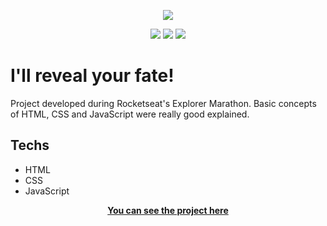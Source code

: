 <picture>
  <p align="center">
    <img style="max-width: 100%;" src="https://i.postimg.cc/V6h14c9j/maratona.png">
  </p>
</picture>

<div align="center" dir="auto">
  <picture>
    <img
      src="https://img.shields.io/badge/HTML5-E34F26?style=for-the-badge&logo=html5&logoColor=white"
      style="max-width: 100%"
    />
  </picture>
  <picture>
    <img
      src="https://img.shields.io/badge/CSS3-1572B6?style=for-the-badge&logo=css3&logoColor=white"
      style="max-width: 100%"
    />
  </picture>
  <picture>
    <img
      src="https://img.shields.io/badge/JavaScript-323330?style=for-the-badge&logo=javascript&logoColor=F7DF1E"
      style="max-width: 100%"
    />
  </picture>
</div>


<h1>I'll reveal your fate!</h1>


Project developed during Rocketseat's Explorer Marathon.
Basic concepts of HTML, CSS and JavaScript were really good explained.



## Techs

- HTML
- CSS
- JavaScript


<p align="center">
  <a
    href="https://fabioszam.github.io/maratona-explorer-1/"
    target="_blank"
  >
    <strong>You can see the project here</strong>
  </a>
</p>
